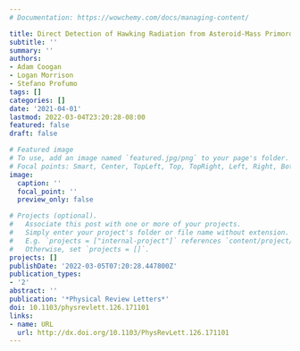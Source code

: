 ```yaml
---
# Documentation: https://wowchemy.com/docs/managing-content/

title: Direct Detection of Hawking Radiation from Asteroid-Mass Primordial Black Holes
subtitle: ''
summary: ''
authors:
- Adam Coogan
- Logan Morrison
- Stefano Profumo
tags: []
categories: []
date: '2021-04-01'
lastmod: 2022-03-04T23:20:28-08:00
featured: false
draft: false

# Featured image
# To use, add an image named `featured.jpg/png` to your page's folder.
# Focal points: Smart, Center, TopLeft, Top, TopRight, Left, Right, BottomLeft, Bottom, BottomRight.
image:
  caption: ''
  focal_point: ''
  preview_only: false

# Projects (optional).
#   Associate this post with one or more of your projects.
#   Simply enter your project's folder or file name without extension.
#   E.g. `projects = ["internal-project"]` references `content/project/deep-learning/index.md`.
#   Otherwise, set `projects = []`.
projects: []
publishDate: '2022-03-05T07:20:28.447800Z'
publication_types:
- '2'
abstract: ''
publication: '*Physical Review Letters*'
doi: 10.1103/physrevlett.126.171101
links:
- name: URL
  url: http://dx.doi.org/10.1103/PhysRevLett.126.171101
---
```

